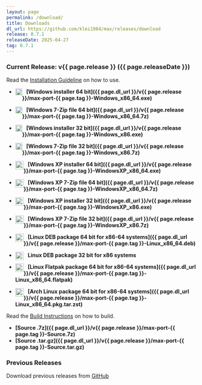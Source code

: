 ```yaml
---
layout: page
permalink: /download/
title: Downloads
dl_url: https://github.com/klei1984/max/releases/download
release: 0.7.1
releaseDate: 2025-04-27
tag: 0.7.1
---
```


### Current Release: v{{ page.release }} ({{ page.releaseDate }})

Read the [Installation Guideline](install.md) on how to use.

- <img style="float: left" src="{{ site.baseurl }}/assets/images/windows.svg" width="18px" height="18px"/> &ensp; **[Windows installer 64 bit]({{ page.dl_url }}/v{{ page.release }}/max-port-{{ page.tag }}-Windows_x86_64.exe)**
- <img style="float: left" src="{{ site.baseurl }}/assets/images/windows.svg" width="18px" height="18px"/> &ensp; **[Windows 7-Zip file 64 bit]({{ page.dl_url }}/v{{ page.release }}/max-port-{{ page.tag }}-Windows_x86_64.7z)**
- <img style="float: left" src="{{ site.baseurl }}/assets/images/windows.svg" width="18px" height="18px"/> &ensp; **[Windows installer 32 bit]({{ page.dl_url }}/v{{ page.release }}/max-port-{{ page.tag }}-Windows_x86.exe)**
- <img style="float: left" src="{{ site.baseurl }}/assets/images/windows.svg" width="18px" height="18px"/> &ensp; **[Windows 7-Zip file 32 bit]({{ page.dl_url }}/v{{ page.release }}/max-port-{{ page.tag }}-Windows_x86.7z)**

- <img style="float: left" src="{{ site.baseurl }}/assets/images/windows_xp.svg" width="22px" height="22px"/> &ensp; **[Windows XP installer 64 bit]({{ page.dl_url }}/v{{ page.release }}/max-port-{{ page.tag }}-WindowsXP_x86_64.exe)**
- <img style="float: left" src="{{ site.baseurl }}/assets/images/windows_xp.svg" width="22px" height="22px"/> &ensp; **[Windows XP 7-Zip file 64 bit]({{ page.dl_url }}/v{{ page.release }}/max-port-{{ page.tag }}-WindowsXP_x86_64.7z)**
- <img style="float: left" src="{{ site.baseurl }}/assets/images/windows_xp.svg" width="22px" height="22px"/> &ensp; **[Windows XP installer 32 bit]({{ page.dl_url }}/v{{ page.release }}/max-port-{{ page.tag }}-WindowsXP_x86.exe)**
- <img style="float: left" src="{{ site.baseurl }}/assets/images/windows_xp.svg" width="22px" height="22px"/> &ensp; **[Windows XP 7-Zip file 32 bit]({{ page.dl_url }}/v{{ page.release }}/max-port-{{ page.tag }}-WindowsXP_x86.7z)**

- <img style="float: left" src="{{ site.baseurl }}/assets/images/linux.svg" width="22px" height="22px"/> &ensp; **[Linux DEB package 64 bit for x86-64 systems]({{ page.dl_url }}/v{{ page.release }}/max-port-{{ page.tag }}-Linux_x86_64.deb)**
- <img style="float: left" src="{{ site.baseurl }}/assets/images/linux.svg" width="22px" height="22px"/> &ensp; **Linux DEB package 32 bit for x86 systems**

- <img style="float: left" src="{{ site.baseurl }}/assets/images/flatpak.svg" width="22px" height="22px"/> &ensp; **[Linux Flatpak package 64 bit for x86-64 systems]({{ page.dl_url }}/v{{ page.release }}/max-port-{{ page.tag }}-Linux_x86_64.flatpak)**

- <img style="float: left" src="{{ site.baseurl }}/assets/images/arch_linux.svg" width="22px" height="22px"/> &ensp; **[Arch Linux package 64 bit for x86-64 systems]({{ page.dl_url }}/v{{ page.release }}/max-port-{{ page.tag }}-Linux_x86_64.pkg.tar.zst)**

Read the [Build Instructions](build.md) on how to build.

- **[Source .7z]({{ page.dl_url }}/v{{ page.release }}/max-port-{{ page.tag }}-Source.7z)**
- **[Source .tar.gz]({{ page.dl_url }}/v{{ page.release }}/max-port-{{ page.tag }}-Source.tar.gz)**

### Previous Releases

Download previous releases from [GitHub](https://github.com/klei1984/max/releases)
